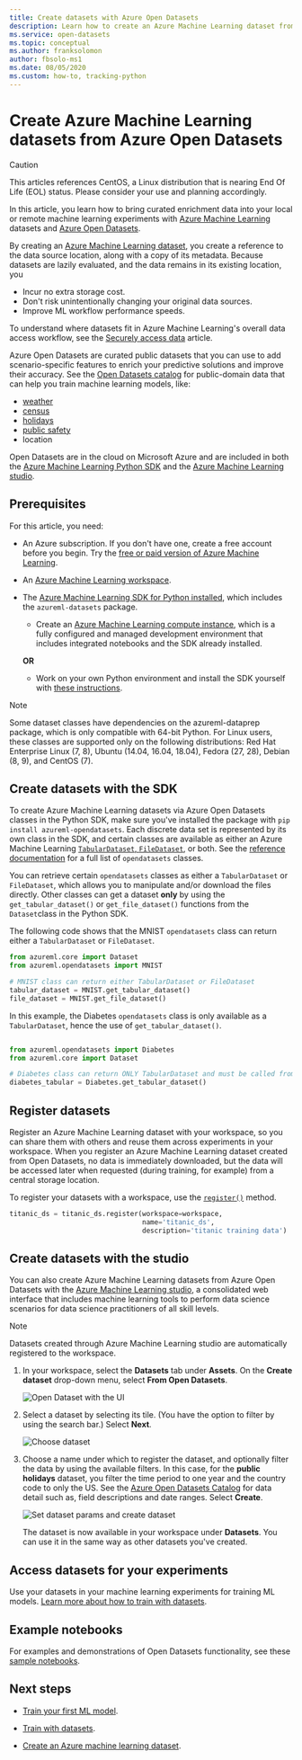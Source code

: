 ```yaml
---
title: Create datasets with Azure Open Datasets
description: Learn how to create an Azure Machine Learning dataset from Azure Open Datasets.
ms.service: open-datasets
ms.topic: conceptual
ms.author: franksolomon
author: fbsolo-ms1
ms.date: 08/05/2020
ms.custom: how-to, tracking-python
---
```

# Create Azure Machine Learning datasets from Azure Open Datasets

> [!CAUTION]
> This articles references CentOS, a Linux distribution that is nearing End Of Life (EOL) status. Please consider your use and planning accordingly.

In this article, you learn how to bring curated enrichment data into your local or remote machine learning experiments with [Azure Machine Learning](../machine-learning/overview-what-is-azure-machine-learning.md) datasets and [Azure Open Datasets](./index.yml). 

By creating an [Azure Machine Learning dataset](../machine-learning/v1/how-to-create-register-datasets.md), you create a reference to the data source location, along with a copy of its metadata. Because datasets are lazily evaluated, and the data remains in its existing location, you
* Incur no extra storage cost.
* Don't risk unintentionally changing your original data sources. 
* Improve ML workflow performance speeds.

To understand where datasets fit in Azure Machine Learning's overall data access workflow, see  the [Securely access data](../machine-learning/v1/concept-data.md#data-workflow) article.

Azure Open Datasets are curated public datasets that you can use to add scenario-specific features to enrich your predictive solutions and improve their accuracy. See the [Open Datasets catalog](https://azure.microsoft.com/services/open-datasets/catalog/) for public-domain data that can help you train machine learning models, like:

* [weather](https://azure.microsoft.com/services/open-datasets/catalog/noaa-integrated-surface-data/)
* [census](https://azure.microsoft.com/services/open-datasets/catalog/us-decennial-census-zip/)
* [holidays](https://azure.microsoft.com/services/open-datasets/catalog/public-holidays/)
* [public safety](https://azure.microsoft.com/services/open-datasets/catalog/chicago-safety-data/)
* location

Open Datasets are in the cloud on Microsoft Azure and are included in both the [Azure Machine Learning Python SDK](#create-datasets-with-the-sdk) and the [Azure Machine Learning studio](#create-datasets-with-the-studio).


## Prerequisites

For this article, you need:

* An Azure subscription. If you don't have one, create a free account before you begin. Try the [free or paid version of Azure Machine Learning](https://aka.ms/AMLFree).

* An [Azure Machine Learning workspace](../machine-learning/how-to-manage-workspace.md).

* The [Azure Machine Learning SDK for Python installed](/python/api/overview/azure/ml/install), which includes the `azureml-datasets` package.

    * Create an [Azure Machine Learning compute instance](../machine-learning/how-to-create-compute-instance.md), which is a fully configured and managed development environment that includes integrated notebooks and the SDK already installed.

    **OR**

    * Work on your own Python environment and install the SDK yourself with [these instructions](/python/api/overview/azure/ml/install).

> [!NOTE]
> Some dataset classes have dependencies on the azureml-dataprep package, which is only compatible with 64-bit Python. For Linux users, these classes are supported only on the following distributions:  Red Hat Enterprise Linux (7, 8), Ubuntu (14.04, 16.04, 18.04), Fedora (27, 28), Debian (8, 9), and CentOS (7).

## Create datasets with the SDK

To create Azure Machine Learning datasets via Azure Open Datasets classes in the Python SDK, make sure you've installed the package with `pip install azureml-opendatasets`. Each discrete data set is represented by its own class in the SDK, and certain classes are available as either an Azure Machine Learning [`TabularDataset`, `FileDataset`](../machine-learning/v1/how-to-create-register-datasets.md#dataset-types), or both. See the [reference documentation](/python/api/azureml-opendatasets/azureml.opendatasets) for a full list of `opendatasets` classes.

You can retrieve certain `opendatasets` classes as either a `TabularDataset` or `FileDataset`, which allows you to manipulate and/or download the files directly. Other classes can get a dataset **only** by using the `get_tabular_dataset()` or `get_file_dataset()` functions from the `Dataset`class in the Python SDK.

The following code shows that the MNIST `opendatasets` class can return either a `TabularDataset` or `FileDataset`. 


```python
from azureml.core import Dataset
from azureml.opendatasets import MNIST

# MNIST class can return either TabularDataset or FileDataset
tabular_dataset = MNIST.get_tabular_dataset()
file_dataset = MNIST.get_file_dataset()
```

In this example, the Diabetes `opendatasets` class is only available as a `TabularDataset`, hence the use of `get_tabular_dataset()`.

```python

from azureml.opendatasets import Diabetes
from azureml.core import Dataset

# Diabetes class can return ONLY TabularDataset and must be called from the static function
diabetes_tabular = Diabetes.get_tabular_dataset()
```
## Register datasets

Register an Azure Machine Learning dataset with your workspace, so you can share them with others and reuse them across experiments in your workspace. When you register an Azure Machine Learning dataset created from Open Datasets, no data is immediately downloaded, but the data will be accessed later when requested (during training, for example) from a central storage location.

To register your datasets with a workspace, use the [`register()`](/python/api/azureml-core/azureml.data.abstract_dataset.abstractdataset#register-workspace--name--description-none--tags-none--create-new-version-false-) method. 

```Python
titanic_ds = titanic_ds.register(workspace=workspace,
                                 name='titanic_ds',
                                 description='titanic training data')
```

## Create datasets with the studio

You can also create Azure Machine Learning datasets from Azure Open Datasets with the [Azure Machine Learning studio](https://ml.azure.com), a consolidated web interface that includes machine learning tools to perform data science scenarios for data science practitioners of all skill levels.

> [!Note]
> Datasets created through Azure Machine Learning studio are automatically registered to the workspace.

1. In your workspace, select the **Datasets** tab under **Assets**. On the **Create dataset** drop-down menu, select **From Open Datasets**.

    ![Open Dataset with the UI](./media/how-to-create-dataset-from-open-dataset/open-datasets-1.png)

1. Select a dataset by selecting its tile. (You have the option to filter by using the search bar.) Select **Next**.

    ![Choose dataset](./media/how-to-create-dataset-from-open-dataset/open-datasets-2.png)

1. Choose a name under which to register the dataset, and optionally filter the data by using the available filters. In this case, for the **public holidays** dataset, you filter the time period to one year and the country code to only the US. See the [Azure Open Datasets Catalog](https://azure.microsoft.com/services/open-datasets/catalog) for data detail such as, field descriptions and date ranges. Select **Create**.

    ![Set dataset params and create dataset](./media/how-to-create-dataset-from-open-dataset/open-datasets-3.png)

    The dataset is now available in your workspace under **Datasets**. You can use it in the same way as other datasets you've created.


## Access datasets for your experiments

Use your datasets in your machine learning experiments for training ML models. [Learn more about how to train with datasets](../machine-learning/v1/how-to-train-with-datasets.md).

## Example notebooks

For examples and demonstrations of Open Datasets functionality,  see these [sample notebooks](samples.md).

## Next steps

* [Train your first ML model](../machine-learning/tutorial-1st-experiment-sdk-train.md).

* [Train with datasets](../machine-learning/v1/how-to-train-with-datasets.md).

* [Create an Azure machine learning dataset](../machine-learning/v1/how-to-create-register-datasets.md).
